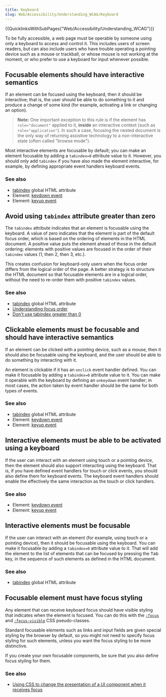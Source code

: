 ```yaml
---
title: Keyboard
slug: Web/Accessibility/Understanding_WCAG/Keyboard
---
```


{{QuicklinksWithSubPages("Web/Accessibility/Understanding_WCAG")}}

To be fully accessible, a web page must be operable by someone using only a keyboard to access and control it. This includes users of screen readers, but can also include users who have trouble operating a pointing device such as a mouse or trackball, or whose mouse is not working at the moment, or who prefer to use a keyboard for input whenever possible.

## Focusable elements should have interactive semantics

If an element can be focused using the keyboard, then it should be interactive; that is, the user should be able to do something to it and produce a change of some kind (for example, activating a link or changing an option).

> **Note:** One important exception to this rule is if the element has `role="document"` applied to it, **inside** an interactive context (such as `role="application"`). In such a case, focusing the nested document is the only way of returning assistive technology to a non-interactive state (often called "browse mode").

Most interactive elements are focusable by default; you can make an element focusable by adding a `tabindex=0` attribute value to it. However, you should only add `tabindex` if you have also made the element interactive, for example, by defining appropriate event handlers keyboard events.

### See also

- [tabindex](/en-US/docs/Web/HTML/Global_attributes/tabindex) global HTML attribute
- Element: [keydown event](/en-US/docs/Web/API/Element/keydown_event)
- Element: [keyup event](/en-US/docs/Web/API/Element/keyup_event)

## Avoid using `tabindex` attribute greater than zero

The `tabindex` attribute indicates that an element is focusable using the keyboard. A value of zero indicates that the element is part of the default focus order, which is based on the ordering of elements in the HTML document. A positive value puts the element ahead of those in the default ordering; elements with positive values are focused in the order of their `tabindex` values (1, then 2, then 3, etc.).

This creates confusion for keyboard-only users when the focus order differs from the logical order of the page. A better strategy is to structure the HTML document so that focusable elements are in a logical order, without the need to re-order them with positive `tabindex` values.

### See also

- [tabindex](/en-US/docs/Web/HTML/Global_attributes/tabindex) global HTML attribute
- [Understanding focus order](https://www.w3.org/WAI/WCAG21/Understanding/focus-order.html)
- [Don't use tabindex greater than 0](https://adrianroselli.com/2014/11/dont-use-tabindex-greater-than-0.html)

## Clickable elements must be focusable and should have interactive semantics

If an element can be clicked with a pointing device, such as a mouse, then it should also be focusable using the keyboard, and the user should be able to do something by interacting with it.

An element is clickable if it has an `onclick` event handler defined. You can make it focusable by adding a `tabindex=0` attribute value to it. You can make it operable with the keyboard by defining an `onkeydown` event handler; in most cases, the action taken by event handler should be the same for both types of events.

### See also

- [tabindex](/en-US/docs/Web/HTML/Global_attributes/tabindex) global HTML attribute
- Element: [keydown event](/en-US/docs/Web/API/Element/keydown_event)
- Element: [keyup event](/en-US/docs/Web/API/Element/keyup_event)

## Interactive elements must be able to be activated using a keyboard

If the user can interact with an element using touch or a pointing device, then the element should also support interacting using the keyboard. That is, if you have defined event handlers for touch or click events, you should also define them for keyboard events. The keyboard event handlers should enable the effectively the same interaction as the touch or click handlers.

### See also

- Element: [keydown event](/en-US/docs/Web/API/Element/keydown_event)
- Element: [keyup event](/en-US/docs/Web/API/Element/keyup_event)

## Interactive elements must be focusable

If the user can interact with an element (for example, using touch or a pointing device), then it should be focusable using the keyboard. You can make it focusable by adding a `tabindex=0` attribute value to it. That will add the element to the list of elements that can be focused by pressing the <kbd>Tab</kbd> key, in the sequence of such elements as defined in the HTML document.

### See also

- [tabindex](/en-US/docs/Web/HTML/Global_attributes/tabindex) global HTML attribute

## Focusable element must have focus styling

Any element that can receive keyboard focus should have visible styling that indicates when the element is focused. You can do this with the [`:focus`](/en-US/docs/Web/CSS/:focus) and [`:focus-visible`](/en-US/docs/Web/CSS/:focus-visible) CSS pseudo-classes.

Standard focusable elements such as links and input fields are given special styling by the browser by default, so you might not need to specify focus styling for such elements, unless you want the focus styling to be more distinctive.

If you create your own focusable components, be sure that you also define focus styling for them.

### See also

- [Using CSS to change the presentation of a UI component when it receives focus](https://www.w3.org/WAI/WCAG21/Techniques/css/C15.html)
